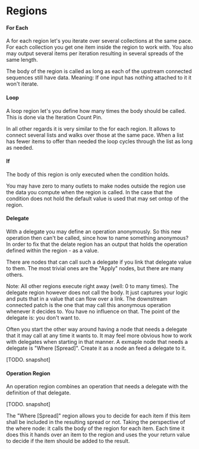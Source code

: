 # Regions

#### For Each
 A for each region let's you iterate over several collections at the same pace.
 For each collection you get one item inside the region to work with. You also may output several items per iteration resulting in several spreads of the same length.
 
 The body of the region is called as long as each of the upstream connected sequences still have data. Meaning: If one input has nothing attached to it it won't iterate.
 
 #### Loop
 A loop region let's you define how many times the body should be called. This is done via the Iteration Count Pin.
 
 In all other regards it is very similar to the for each region.
 It allows to connect several lists and walks over those at the same pace. When a list has fewer items to offer than needed the loop cycles through the list as long as needed.
 
 #### If 
 The body of this region is only executed when the condition holds.

You may have zero to many outlets to make nodes outside the region use the data you compute when the region is called. In the case that the condition does not hold the default value is used that may set ontop of the region.
 
 #### Delegate
 With a delegate you may define an operation anonymously. So this new operation then can't be called, since how to name something anonymous? In order to fix that the delate region has an output that holds the operation defined within the region - as a value.
 
 There are nodes that can call such a delegate if you link that delegate value to them. The most trivial ones are the "Apply" nodes, but there are many others.
 
 Note: All other regions execute right away (well: 0 to many times). The delegate region however does not call the body. It just captures your logic and puts that in a value that can flow over a link. The downstream connected patch is the one that may call this anonymous operation whenever it decides to. You have no influence on that. The point of the delegate is: you don't want to. 
 
 Often you start the other way around having a node that needs a delegate that it may call at any time it wants to. It may feel more obvious how to work with delegates when starting in that manner. A exmaple node that needs a delegate is "Where [Spread]". Create it as a node an feed a delegate to it.
 
 [TODO. snapshot]
 
 #### Operation Region
 
 An operation region combines an operation that needs a delegate with the definition of that delegate.
 
 [TODO. snapshot]
 
 The "Where [Spread]" region allows you to decide for each item if this item shall be included in the resulting spread or not. Taking the perspective of the where node: it calls the body of the region for each item. Each time it does this it hands over an item to the region and uses the your return value to decide if the item should be added to the result.